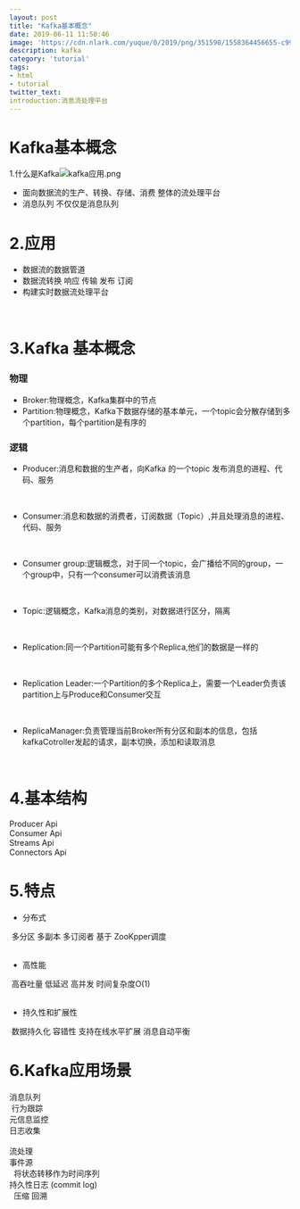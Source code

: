 ```yaml
---
layout: post
title: "Kafka基本概念"
date: 2019-06-11 11:50:46
image: 'https://cdn.nlark.com/yuque/0/2019/png/351590/1558364456655-c9901e4a-b5b4-4bbc-b0e9-9ebf31b8b3ae.png#align=left&display=inline&height=377&name=kafka%E5%BA%94%E7%94%A8.png&originHeight=377&originWidth=797&size=90738&status=done&width=797'
description: kafka
category: 'tutorial'
tags:
- html
- tutorial
twitter_text:
introduction:消息流处理平台 
---
```

# Kafka基本概念

1.什么是Kafka![kafka应用.png](https://cdn.nlark.com/yuque/0/2019/png/351590/1558364456655-c9901e4a-b5b4-4bbc-b0e9-9ebf31b8b3ae.png#align=left&display=inline&height=377&name=kafka%E5%BA%94%E7%94%A8.png&originHeight=377&originWidth=797&size=90738&status=done&width=797)

- 面向数据流的生产、转换、存储、消费 整体的流处理平台
- 消息队列 不仅仅是消息队列
<a name="Ly7VL"></a>
# 2.应用


- 数据流的数据管道
- 数据流转换 响应 传输 发布 订阅
- 构建实时数据流处理平台

 
<a name="hSozB"></a>
# 3.Kafka 基本概念
<a name="4VnmU"></a>
### 物理

- Broker:物理概念，Kafka集群中的节点
- Partition:物理概念，Kafka下数据存储的基本单元，一个topic会分散存储到多个partition，每个partition是有序的
<a name="51HNB"></a>
### 逻辑

- Producer:消息和数据的生产者，向Kafka 的一个topic 发布消息的进程、代码、服务

 

- Consumer:消息和数据的消费者，订阅数据（Topic）,并且处理消息的进程、代码、服务

 

- Consumer group:逻辑概念，对于同一个topic，会广播给不同的group，一个group中，只有一个consumer可以消费该消息

 

- Topic:逻辑概念，Kafka消息的类别，对数据进行区分，隔离

 

- Replication:同一个Partition可能有多个Replica,他们的数据是一样的

 

- Replication Leader:一个Partition的多个Replica上，需要一个Leader负责该partition上与Produce和Consumer交互

 

- ReplicaManager:负责管理当前Broker所有分区和副本的信息，包括kafkaCotroller发起的请求，副本切换，添加和读取消息

 
<a name="LbqZf"></a>
# 4.基本结构
Producer Api<br />Consumer Api<br />Streams Api<br />Connectors Api
<a name="0g1cm"></a>
# 5.特点

- 分布式

 多分区 多副本 多订阅者 基于 ZooKpper调度<br /> 

- 高性能

 高吞吐量 低延迟 高并发 时间复杂度O(1)<br /> 

- 持久性和扩展性

 数据持久化 容错性 支持在线水平扩展 消息自动平衡
<a name="xm3Ez"></a>
# 6.Kafka应用场景
消息队列<br /> 行为跟踪<br />	元信息监控<br />	日志收集<br /> <br />	流处理<br />	事件源<br />  将状态转移作为时间序列<br />	持久性日志 (commit log)<br />  压缩 回溯<br /> 